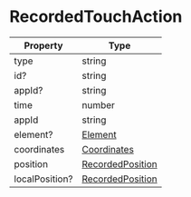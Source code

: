 # RecordedTouchAction

| Property       | Type                                    |
| -------------- | --------------------------------------- |
| type           | string                                  |
| id?            | string                                  |
| appId?         | string                                  |
| time           | number                                  |
| appId          | string                                  |
| element?       | [Element](element.md)                   |
| coordinates    | [Coordinates](coordinates.md)           |
| position       | [RecordedPosition](recordedposition.md) |
| localPosition? | [RecordedPosition](recordedposition.md) |
